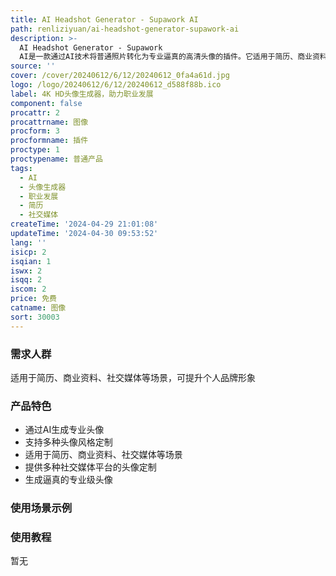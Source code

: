 ```yaml
---
title: AI Headshot Generator - Supawork AI
path: renliziyuan/ai-headshot-generator-supawork-ai
description: >-
  AI Headshot Generator - Supawork
  AI是一款通过AI技术将普通照片转化为专业逼真的高清头像的插件。它适用于简历、商业资料、社交媒体等多种职业需求。支持多种头像风格，包括商务、创意、流行和节日主题，可根据个人偏好进行定制。使用该插件，用户可以轻松创建专业级的AI生成头像，提升个人品牌形象。
source: ''
cover: /cover/20240612/6/12/20240612_0fa4a61d.jpg
logo: /logo/20240612/6/12/20240612_d588f88b.ico
label: 4K HD头像生成器，助力职业发展
component: false
procattr: 2
procattrname: 图像
procform: 3
procformname: 插件
proctype: 1
proctypename: 普通产品
tags:
  - AI
  - 头像生成器
  - 职业发展
  - 简历
  - 社交媒体
createTime: '2024-04-29 21:01:08'
updateTime: '2024-04-30 09:53:52'
lang: ''
isicp: 2
isqian: 1
iswx: 2
isqq: 2
iscom: 2
price: 免费
catname: 图像
sort: 30003
---
```




### 需求人群
适用于简历、商业资料、社交媒体等场景，可提升个人品牌形象

### 产品特色
- 通过AI生成专业头像
- 支持多种头像风格定制
- 适用于简历、商业资料、社交媒体等场景
- 提供多种社交媒体平台的头像定制
- 生成逼真的专业级头像

### 使用场景示例


### 使用教程
暂无

  
